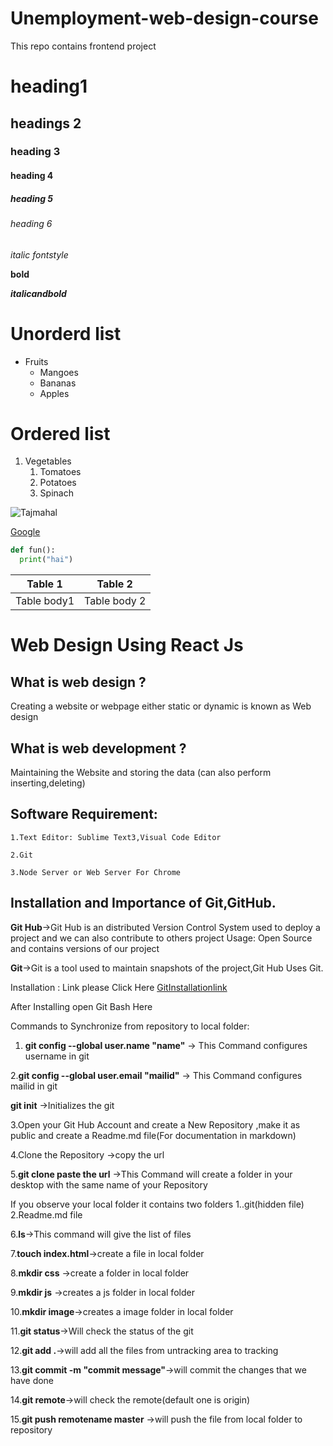 # Unemployment-web-design-course
This repo contains frontend project
# heading1
## headings 2
### heading 3
#### heading 4
##### heading 5
###### heading 6

*italic fontstyle*

**bold**

***italicandbold***

# Unorderd list
* Fruits
  * Mangoes
  * Bananas
  * Apples
 
 # Ordered list
 1. Vegetables
    1. Tomatoes
    2. Potatoes
    3. Spinach
    
 ![Tajmahal](https://lp-cms-production.imgix.net/2020-11/GettyRF_494057771.jpg)
 
 [Google](http://www.google.com/)
 ~~~python
 def fun():
   print("hai")
 ~~~
 Table 1  |  Table 2
 --------|---------
 Table body1|Table body 2
 
 #  Web Design Using React Js

## What is web design ?
   Creating a website or webpage either static or dynamic is known as Web design

## What is web development ?
   Maintaining the Website and storing the data (can also perform inserting,deleting)
   
## Software Requirement:
    
    1.Text Editor: Sublime Text3,Visual Code Editor
    
    2.Git
    
    3.Node Server or Web Server For Chrome
    
    
## Installation and Importance of Git,GitHub.

**Git Hub**->Git Hub is an distributed Version Control System used to deploy a project and we can also contribute to others project
  Usage: Open Source and contains versions of our project
  
  **Git**->Git is a tool used to maintain snapshots of the project,Git Hub Uses Git.
  
  Installation : Link please Click Here [GitInstallationlink](https://www.git-scm.com/)
  
  After Installing open Git Bash Here 
  
  Commands to Synchronize from repository to local folder:
  1. **git config --global user.name "name"** -> This Command configures username in git
  
  2.**git config --global user.email "mailid"** -> This Command configures mailid in git
  
  **git init** ->Initializes the git
  
  3.Open your Git Hub Account and create a New Repository ,make it as public and create a Readme.md file(For documentation in markdown)
  
  4.Clone the Repository ->copy the url
  
  5.**git clone paste the url** ->This Command will create a folder in your desktop with the same name of your Repository
  
  If you observe your local folder it contains two folders 1..git(hidden file)
                                                           2.Readme.md file
                                                           
  6.**ls**->This command will give the list of files
  
  7.**touch index.html**->create a file in local folder
  
  8.**mkdir css** ->create a folder in local folder
  
  9.**mkdir js** ->creates a js folder in local folder
 
 10.**mkdir image**->creates a image folder in local folder
 
 11.**git status**->Will check the status of the git
 
 12.**git add .**->will add all the files from untracking area to tracking
 
 13.**git commit -m "commit message"**->will commit the changes that we have done
 
 14.**git remote**->will check the remote(default one is origin)
 
 15.**git push remotename master** ->will push the file from local folder to repository
                                                           
                                
 

